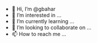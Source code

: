 - 👋 Hi, I’m @gbahar
- 👀 I’m interested in ...
- 🌱 I’m currently learning ...
- 💞️ I’m looking to collaborate on ...
- 📫 How to reach me ...

<!---
gbahar/gbahar is a ✨ special ✨ repository because its `README.md` (this file) appears on your GitHub profile.
You can click the Preview link to take a look at your changes.
--->
